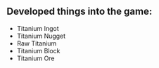 ## Developed things into the game:
- Titanium Ingot
- Titanium Nugget
- Raw Titanium
- Titanium Block
- Titanium Ore
